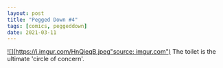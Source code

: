```yaml
---
layout: post
title: "Pegged Down #4"
tags: [comics, peggeddown]
date: 2021-03-11
---
```

<!-- #85 -->
[![](https://i.imgur.com/HnQieqB.jpeg"source: imgur.com")](https://i.imgur.com/HnQieqB.jpeg)
The toilet is the ultimate 'circle of concern'.
